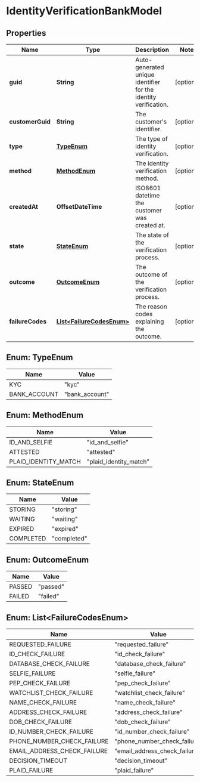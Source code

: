 

# IdentityVerificationBankModel


## Properties

| Name | Type | Description | Notes |
|------------ | ------------- | ------------- | -------------|
|**guid** | **String** | Auto-generated unique identifier for the identity verification. |  [optional] |
|**customerGuid** | **String** | The customer&#39;s identifier. |  [optional] |
|**type** | [**TypeEnum**](#TypeEnum) | The type of identity verification. |  [optional] |
|**method** | [**MethodEnum**](#MethodEnum) | The identity verification method. |  [optional] |
|**createdAt** | **OffsetDateTime** | ISO8601 datetime the customer was created at. |  [optional] |
|**state** | [**StateEnum**](#StateEnum) | The state of the verification process. |  [optional] |
|**outcome** | [**OutcomeEnum**](#OutcomeEnum) | The outcome of the verification process. |  [optional] |
|**failureCodes** | [**List&lt;FailureCodesEnum&gt;**](#List&lt;FailureCodesEnum&gt;) | The reason codes explaining the outcome. |  [optional] |



## Enum: TypeEnum

| Name | Value |
|---- | -----|
| KYC | &quot;kyc&quot; |
| BANK_ACCOUNT | &quot;bank_account&quot; |



## Enum: MethodEnum

| Name | Value |
|---- | -----|
| ID_AND_SELFIE | &quot;id_and_selfie&quot; |
| ATTESTED | &quot;attested&quot; |
| PLAID_IDENTITY_MATCH | &quot;plaid_identity_match&quot; |



## Enum: StateEnum

| Name | Value |
|---- | -----|
| STORING | &quot;storing&quot; |
| WAITING | &quot;waiting&quot; |
| EXPIRED | &quot;expired&quot; |
| COMPLETED | &quot;completed&quot; |



## Enum: OutcomeEnum

| Name | Value |
|---- | -----|
| PASSED | &quot;passed&quot; |
| FAILED | &quot;failed&quot; |



## Enum: List&lt;FailureCodesEnum&gt;

| Name | Value |
|---- | -----|
| REQUESTED_FAILURE | &quot;requested_failure&quot; |
| ID_CHECK_FAILURE | &quot;id_check_failure&quot; |
| DATABASE_CHECK_FAILURE | &quot;database_check_failure&quot; |
| SELFIE_FAILURE | &quot;selfie_failure&quot; |
| PEP_CHECK_FAILURE | &quot;pep_check_failure&quot; |
| WATCHLIST_CHECK_FAILURE | &quot;watchlist_check_failure&quot; |
| NAME_CHECK_FAILURE | &quot;name_check_failure&quot; |
| ADDRESS_CHECK_FAILURE | &quot;address_check_failure&quot; |
| DOB_CHECK_FAILURE | &quot;dob_check_failure&quot; |
| ID_NUMBER_CHECK_FAILURE | &quot;id_number_check_failure&quot; |
| PHONE_NUMBER_CHECK_FAILURE | &quot;phone_number_check_failure&quot; |
| EMAIL_ADDRESS_CHECK_FAILURE | &quot;email_address_check_failure&quot; |
| DECISION_TIMEOUT | &quot;decision_timeout&quot; |
| PLAID_FAILURE | &quot;plaid_failure&quot; |




